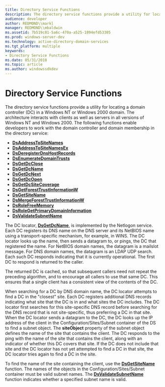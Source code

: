 ```yaml
---
title: Directory Service Functions
description: The directory service functions provide a utility for locating a domain controller (DC) in a Windows NT or Windows 2000 domain.
audience: developer
author: REDMOND\\markl
manager: REDMOND\\mbaldwin
ms.assetid: 7b519c81-5a6c-470a-a525-1894efd53305
ms.prod: windows-server-dev
ms.technology: active-directory-domain-services
ms.tgt_platform: multiple
keywords:
- Directory Service Functions
ms.date: 05/31/2018
ms.topic: article
ms.author: windowssdkdev
---
```


# Directory Service Functions

The directory service functions provide a utility for locating a domain controller (DC) in a Windows NT or Windows 2000 domain. The architecture interacts with clients as well as servers in all versions of Windows NT and Windows 2000. The following functions enable developers to work with the domain controller and domain membership in the directory service:

-   [**DsAddressToSiteNames**](/windows/win32/Dsgetdc/nf-dsgetdc-dsaddresstositenamesa?branch=master)
-   [**DsAddressToSiteNamesEx**](/windows/win32/Dsgetdc/nf-dsgetdc-dsaddresstositenamesexa?branch=master)
-   [**DsDeregisterDnsHostRecords**](/windows/win32/Dsgetdc/nf-dsgetdc-dsderegisterdnshostrecordsa?branch=master)
-   [**DsEnumerateDomainTrusts**](/windows/win32/Dsgetdc/nf-dsgetdc-dsenumeratedomaintrustsa?branch=master)
-   [**DsGetDcClose**](/windows/win32/Dsgetdc/nf-dsgetdc-dsgetdcclosew?branch=master)
-   [**DsGetDcName**](/windows/win32/DsGetDC/nf-dsgetdc-dsgetdcnamea?branch=master)
-   [**DsGetDcNext**](/windows/win32/Dsgetdc/nf-dsgetdc-dsgetdcnexta?branch=master)
-   [**DsGetDcOpen**](/windows/win32/Dsgetdc/nf-dsgetdc-dsgetdcopena?branch=master)
-   [**DsGetDcSiteCoverage**](/windows/win32/Dsgetdc/nf-dsgetdc-dsgetdcsitecoveragea?branch=master)
-   [**DsGetForestTrustInformationW**](/windows/win32/Dsgetdc/nf-dsgetdc-dsgetforesttrustinformationw?branch=master)
-   [**DsGetSiteName**](/windows/win32/Dsgetdc/nf-dsgetdc-dsgetsitenamea?branch=master)
-   [**DsMergeForestTrustInformationW**](/windows/win32/Dsgetdc/nf-dsgetdc-dsmergeforesttrustinformationw?branch=master)
-   [**DsRoleFreeMemory**](/windows/win32/Dsrole/nf-dsrole-dsrolefreememory?branch=master)
-   [**DsRoleGetPrimaryDomainInformation**](/windows/win32/Dsrole/nf-dsrole-dsrolegetprimarydomaininformation?branch=master)
-   [**DsValidateSubnetName**](/windows/win32/Dsgetdc/nf-dsgetdc-dsvalidatesubnetnamea?branch=master)

The DC locator, [**DsGetDcName**](/windows/win32/DsGetDC/nf-dsgetdc-dsgetdcnamea?branch=master), is implemented by the Netlogon service. Each DC registers its DNS name on the DNS server and its NetBIOS name using a transport-specific mechanism, for example, in WINS. The DC locator looks up the name, then sends a datagram to, or pings, the DC that registered the name. For NetBIOS domain names, the datagram is a mailslot message. For DNS domain names, the datagram is an LDAP UDP search. Each such DC responds indicating that it is currently operational. The first DC to respond is returned to the caller.

The returned DC is cached, so that subsequent callers need not repeat the preceding algorithm, and to encourage all callers to use that same DC. This ensures that a single client has a consistent view of the contents of the DC.

When searching for a DC by DNS domain name, the DC locator attempts to find a DC in the "closest" site. Each DC registers additional DNS records indicating what site that the DC is in and what sites the DC includes. The DC locator first searches for this site-specific DNS record before searching for the DNS record that is not site-specific, thus preferring a DC in that site. When the DC locator sends a datagram to the DC, the DC looks up the IP address of the client in the Configuration/Sites/Subnet container of the DS to find a subnet object. The **siteObject** property of the subnet object defines the name of the site that contains the client. The DC responds to the ping with the name of the site that contains the client, along with an indicator of whether this DC covers that site. If the DC does not include that site and the DC locator has not yet attempted to find a DC in that site, the DC locator tries again to find a DC in the site.

To find the name of the site containing the client, use the [**DsGetSiteName**](/windows/win32/Dsgetdc/nf-dsgetdc-dsgetsitenamea?branch=master) function. The names of the objects in the Configuration/Sites/Subnet container must be valid subnet names. The [**DsValidateSubnetName**](/windows/win32/Dsgetdc/nf-dsgetdc-dsvalidatesubnetnamea?branch=master) function indicates whether a specified subnet name is valid.

 

 




